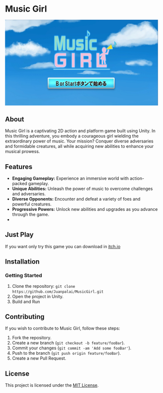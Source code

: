 # Music Girl

![Music Girl Logo](https://github.com/Juanpalai/Porfolio/blob/main/images/MuicGirl.jpg)

## About

Music Girl is a captivating 2D action and platform game built using Unity. In this thrilling adventure, you embody a courageous girl wielding the extraordinary power of music. Your mission? Conquer diverse adversaries and formidable creatures, all while acquiring new abilities to enhance your musical prowess.

## Features

- **Engaging Gameplay:** Experience an immersive world with action-packed gameplay.
- **Unique Abilities:** Unleash the power of music to overcome challenges and adversaries.
- **Diverse Opponents:** Encounter and defeat a variety of foes and powerful creatures.
- **Progressive Powers:** Unlock new abilities and upgrades as you advance through the game.
- 
## Just Play

If you want only try this game you can download in [itch.io](https://tradocks.itch.io/music-girl)

## Installation

### Getting Started

1. Clone the repository: `git clone https://github.com/Juanpalai/MusicGirl.git`
2. Open the project in Unity.
3. Build and Run

## Contributing

If you wish to contribute to Music Girl, follow these steps:
1. Fork the repository.
2. Create a new branch (`git checkout -b feature/fooBar`).
3. Commit your changes (`git commit -am 'Add some fooBar'`).
4. Push to the branch (`git push origin feature/fooBar`).
5. Create a new Pull Request.


## License

This project is licensed under the [MIT License](link_to_license).

